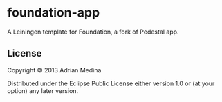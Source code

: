 # foundation-app

A Leiningen template for Foundation, a fork of Pedestal app.

## License

Copyright © 2013 Adrian Medina

Distributed under the Eclipse Public License either version 1.0 or (at
your option) any later version.
